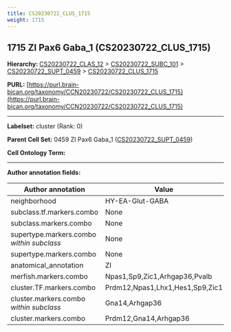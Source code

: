 ```yaml
---
title: CS20230722_CLUS_1715
weight: 1715
---
```

## 1715 ZI Pax6 Gaba_1 (CS20230722_CLUS_1715)
<b>Hierarchy: </b>
[CS20230722_CLAS_12](../CS20230722_CLAS_12) >
[CS20230722_SUBC_101](../CS20230722_SUBC_101) >
[CS20230722_SUPT_0459](../CS20230722_SUPT_0459) >
[CS20230722_CLUS_1715](../CS20230722_CLUS_1715)

**PURL:** [https://purl.brain-bican.org/taxonomy/CCN20230722/CS20230722_CLUS_1715](https://purl.brain-bican.org/taxonomy/CCN20230722/CS20230722_CLUS_1715)

---


**Labelset:** cluster (Rank: 0)

**Parent Cell Set:** 0459 ZI Pax6 Gaba_1 ([CS20230722_SUPT_0459](../CS20230722_SUPT_0459))



**Cell Ontology Term:** 

[MARKER GENES.]: #


---

[TRANSFERRED ANNOTATIONS.]: #


[AUTHOR ANNOTATION FIELDS.]: #


**Author annotation fields:**

| Author annotation | Value |
|-------------------|-------|
|neighborhood|HY-EA-Glut-GABA|
|subclass.tf.markers.combo|None|
|subclass.markers.combo|None|
|supertype.markers.combo _within subclass_|None|
|supertype.markers.combo|None|
|anatomical_annotation|ZI|
|merfish.markers.combo|Npas1,Sp9,Zic1,Arhgap36,Pvalb|
|cluster.TF.markers.combo|Prdm12,Npas1,Lhx1,Hes1,Sp9,Zic1|
|cluster.markers.combo _within subclass_|Gna14,Arhgap36|
|cluster.markers.combo|Prdm12,Gna14,Arhgap36|
